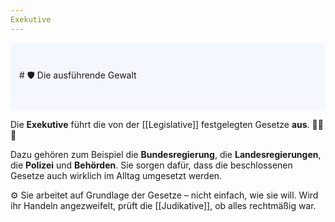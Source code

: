 ```yaml
---
Exekutive
---
```


<p style="padding: 3em 1em; background: #f5f7ff; border-radius: 4px;">
    # 🛡️ Die ausführende Gewalt
</p>

Die **Exekutive** führt die von der [[Legislative]] festgelegten Gesetze **aus**. 👮‍♂️🏢

Dazu gehören zum Beispiel die **Bundesregierung**, die **Landesregierungen**, die **Polizei** und **Behörden**. Sie sorgen dafür, dass die beschlossenen Gesetze auch wirklich im Alltag umgesetzt werden.

⚙️ Sie arbeitet auf Grundlage der Gesetze – nicht einfach, wie sie will. Wird ihr Handeln angezweifelt, prüft die [[Judikative]], ob alles rechtmäßig war.

